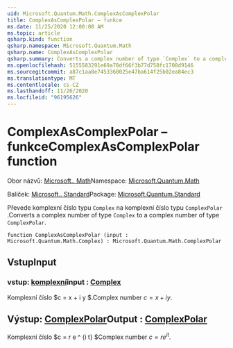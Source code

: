 ```yaml
---
uid: Microsoft.Quantum.Math.ComplexAsComplexPolar
title: ComplexAsComplexPolar – funkce
ms.date: 11/25/2020 12:00:00 AM
ms.topic: article
qsharp.kind: function
qsharp.namespace: Microsoft.Quantum.Math
qsharp.name: ComplexAsComplexPolar
qsharp.summary: Converts a complex number of type `Complex` to a complex number of type `ComplexPolar`.
ms.openlocfilehash: 5155583291e69a78df66f3b77d758fc1708d9146
ms.sourcegitcommit: a87c1aa8e7453360025e47ba614f25b02ea84ec3
ms.translationtype: MT
ms.contentlocale: cs-CZ
ms.lasthandoff: 11/26/2020
ms.locfileid: "96195626"
---
```

# <a name="complexascomplexpolar-function"></a><span data-ttu-id="aad9f-102">ComplexAsComplexPolar – funkce</span><span class="sxs-lookup"><span data-stu-id="aad9f-102">ComplexAsComplexPolar function</span></span>

<span data-ttu-id="aad9f-103">Obor názvů: [Microsoft.. Math](xref:Microsoft.Quantum.Math)</span><span class="sxs-lookup"><span data-stu-id="aad9f-103">Namespace: [Microsoft.Quantum.Math](xref:Microsoft.Quantum.Math)</span></span>

<span data-ttu-id="aad9f-104">Balíček: [Microsoft.. Standard](https://nuget.org/packages/Microsoft.Quantum.Standard)</span><span class="sxs-lookup"><span data-stu-id="aad9f-104">Package: [Microsoft.Quantum.Standard](https://nuget.org/packages/Microsoft.Quantum.Standard)</span></span>


<span data-ttu-id="aad9f-105">Převede komplexní číslo typu `Complex` na komplexní číslo typu `ComplexPolar` .</span><span class="sxs-lookup"><span data-stu-id="aad9f-105">Converts a complex number of type `Complex` to a complex number of type `ComplexPolar`.</span></span>

```qsharp
function ComplexAsComplexPolar (input : Microsoft.Quantum.Math.Complex) : Microsoft.Quantum.Math.ComplexPolar
```


## <a name="input"></a><span data-ttu-id="aad9f-106">Vstup</span><span class="sxs-lookup"><span data-stu-id="aad9f-106">Input</span></span>

### <a name="input--complex"></a><span data-ttu-id="aad9f-107">vstup: [komplexní](xref:Microsoft.Quantum.Math.Complex)</span><span class="sxs-lookup"><span data-stu-id="aad9f-107">input : [Complex](xref:Microsoft.Quantum.Math.Complex)</span></span>

<span data-ttu-id="aad9f-108">Komplexní číslo $c = x + i y $.</span><span class="sxs-lookup"><span data-stu-id="aad9f-108">Complex number $c = x + i y$.</span></span>



## <a name="output--complexpolar"></a><span data-ttu-id="aad9f-109">Výstup: [ComplexPolar](xref:Microsoft.Quantum.Math.ComplexPolar)</span><span class="sxs-lookup"><span data-stu-id="aad9f-109">Output : [ComplexPolar](xref:Microsoft.Quantum.Math.ComplexPolar)</span></span>

<span data-ttu-id="aad9f-110">Komplexní číslo $c = r e ^ {i t} $</span><span class="sxs-lookup"><span data-stu-id="aad9f-110">Complex number $c = r e^{i t}$.</span></span>